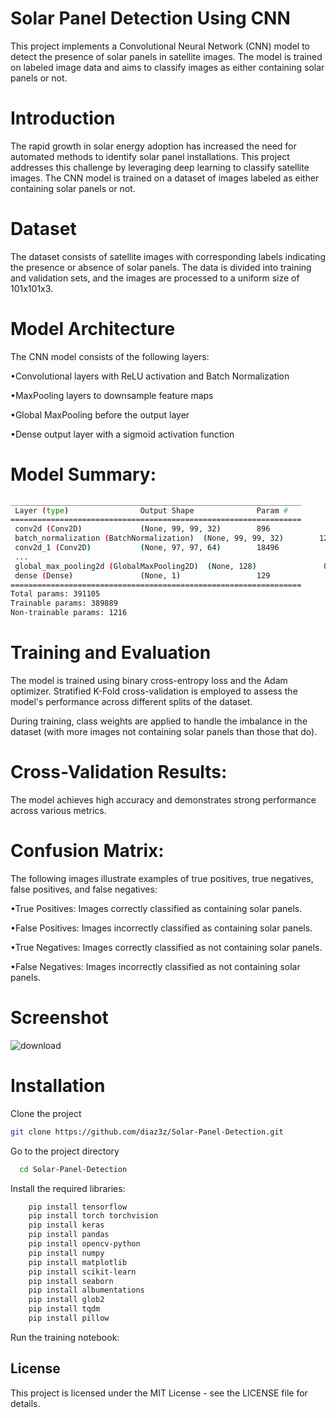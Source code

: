 
# Solar Panel Detection Using CNN

This project implements a Convolutional Neural Network (CNN) model to detect the presence of solar panels in satellite images. The model is trained on labeled image data and aims to classify images as either containing solar panels or not.

# Introduction
The rapid growth in solar energy adoption has increased the need for automated methods to identify solar panel installations. This project addresses this challenge by leveraging deep learning to classify satellite images. The CNN model is trained on a dataset of images labeled as either containing solar panels or not.
# Dataset
The dataset consists of satellite images with corresponding labels indicating the presence or absence of solar panels. The data is divided into training and validation sets, and the images are processed to a uniform size of 101x101x3.

# Model Architecture
The CNN model consists of the following layers:

•Convolutional layers with ReLU activation and Batch Normalization

•MaxPooling layers to downsample feature maps

•Global MaxPooling before the output layer

•Dense output layer with a sigmoid activation function
# Model Summary:
```bash
_________________________________________________________________
 Layer (type)                Output Shape              Param #   
=================================================================
 conv2d (Conv2D)             (None, 99, 99, 32)        896       
 batch_normalization (BatchNormalization)  (None, 99, 99, 32)        128       
 conv2d_1 (Conv2D)           (None, 97, 97, 64)        18496      
 ...
 global_max_pooling2d (GlobalMaxPooling2D)  (None, 128)               0         
 dense (Dense)               (None, 1)                 129       
=================================================================
Total params: 391105
Trainable params: 389889
Non-trainable params: 1216


```
# Training and Evaluation
The model is trained using binary cross-entropy loss and the Adam optimizer. Stratified K-Fold cross-validation is employed to assess the model's performance across different splits of the dataset.

During training, class weights are applied to handle the imbalance in the dataset (with more images not containing solar panels than those that do).


# Cross-Validation Results:
The model achieves high accuracy and demonstrates strong performance across various metrics.


# Confusion Matrix:
The following images illustrate examples of true positives, true negatives, false positives, and false negatives:

•True Positives: Images correctly classified as containing solar panels.

•False Positives: Images incorrectly classified as containing solar panels.

•True Negatives: Images correctly classified as not containing solar panels.

•False Negatives: Images incorrectly classified as not containing solar panels.

# Screenshot
![download](https://github.com/user-attachments/assets/b776388a-a789-417c-a891-d051dff434a6)



# Installation



Clone the project

```bash
git clone https://github.com/diaz3z/Solar-Panel-Detection.git

```

Go to the project directory

```bash
  cd Solar-Panel-Detection
```

Install the required libraries:

```bash
    pip install tensorflow
    pip install torch torchvision
    pip install keras
    pip install pandas
    pip install opencv-python
    pip install numpy
    pip install matplotlib
    pip install scikit-learn
    pip install seaborn
    pip install albumentations
    pip install glob2
    pip install tqdm
    pip install pillow

```

Run the training notebook:

## License
This project is licensed under the MIT License - see the LICENSE file for details.
